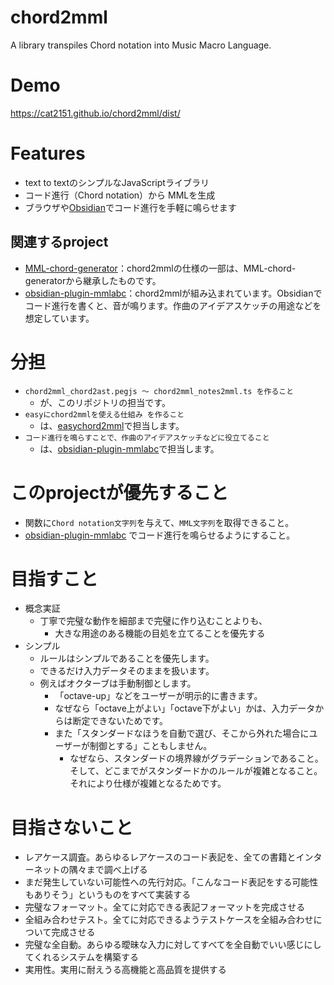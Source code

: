 # chord2mml
A library transpiles Chord notation into Music Macro Language.

# Demo
https://cat2151.github.io/chord2mml/dist/

# Features
- text to textのシンプルなJavaScriptライブラリ
- コード進行（Chord notation）から MMLを生成
- ブラウザや[Obsidian](https://github.com/cat2151/obsidian-plugin-mmlabc)でコード進行を手軽に鳴らせます

## 関連するproject
- [MML-chord-generator](https://github.com/cat2151/MML-chord-generator)：chord2mmlの仕様の一部は、MML-chord-generatorから継承したものです。
- [obsidian-plugin-mmlabc](https://github.com/cat2151/obsidian-plugin-mmlabc)：chord2mmlが組み込まれています。Obsidianでコード進行を書くと、音が鳴ります。作曲のアイデアスケッチの用途などを想定しています。

# 分担
- `chord2mml_chord2ast.pegjs ～ chord2mml_notes2mml.ts を作ること`
  - が、このリポジトリの担当です。
- `easyにchord2mmlを使える仕組み を作ること`
  - は、[easychord2mml](https://github.com/cat2151/easychord2mml/)で担当します。
- `コード進行を鳴らすことで、作曲のアイデアスケッチなどに役立てること`
  - は、[obsidian-plugin-mmlabc](https://github.com/cat2151/obsidian-plugin-mmlabc)で担当します。

# このprojectが優先すること
- 関数に`Chord notation文字列`を与えて、`MML文字列`を取得できること。
- [obsidian-plugin-mmlabc](https://github.com/cat2151/obsidian-plugin-mmlabc) でコード進行を鳴らせるようにすること。

# 目指すこと
- 概念実証
  - 丁寧で完璧な動作を細部まで完璧に作り込むことよりも、
    - 大きな用途のある機能の目処を立てることを優先する
- シンプル
  - ルールはシンプルであることを優先します。
  - できるだけ入力データそのままを扱います。
  - 例えばオクターブは手動制御とします。
    - 「octave-up」などをユーザーが明示的に書きます。
    - なぜなら「octave上がよい」「octave下がよい」かは、入力データからは断定できないためです。
    - また「スタンダードなほうを自動で選び、そこから外れた場合にユーザーが制御とする」こともしません。
      - なぜなら、スタンダードの境界線がグラデーションであること。そして、どこまでがスタンダードかのルールが複雑となること。それにより仕様が複雑となるためです。

# 目指さないこと
- レアケース調査。あらゆるレアケースのコード表記を、全ての書籍とインターネットの隅々まで調べ上げる
- まだ発生していない可能性への先行対応。「こんなコード表記をする可能性もありそう」というものをすべて実装する
- 完璧なフォーマット。全てに対応できる表記フォーマットを完成させる
- 全組み合わせテスト。全てに対応できるようテストケースを全組み合わせについて完成させる
- 完璧な全自動。あらゆる曖昧な入力に対してすべてを全自動でいい感じにしてくれるシステムを構築する
- 実用性。実用に耐えうる高機能と高品質を提供する
